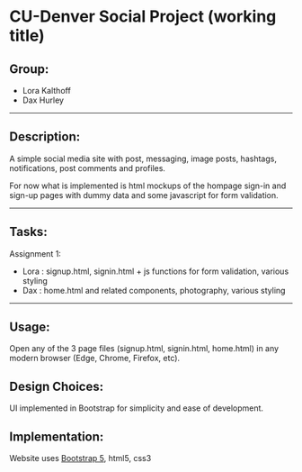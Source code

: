 # CU-Denver Social Project (working title)
## Group:
+ Lora Kalthoff
+ Dax Hurley
---
## Description:

A simple social media site with post, messaging, image posts, hashtags, notifications, post comments and profiles.

For now what is implemented is html mockups of the hompage sign-in and sign-up pages with dummy data and some javascript for form validation.

---
## Tasks:
Assignment 1:
- Lora : signup.html, signin.html + js functions for form validation, various styling
- Dax : home.html and related components, photography, various styling

---
## Usage:
Open any of the 3 page files (signup.html, signin.html, home.html) in any modern browser (Edge, Chrome, Firefox, etc).

## Design Choices:

UI implemented in Bootstrap for simplicity and ease of development.

## Implementation:
Website uses [Bootstrap 5](https://getbootstrap.com/), html5, css3
